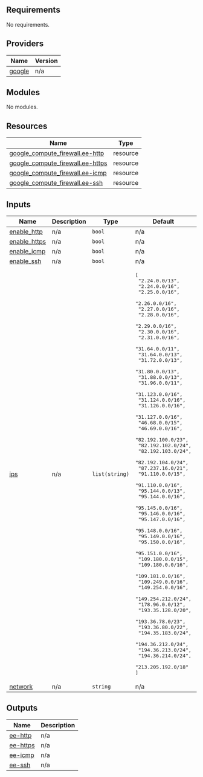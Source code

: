 ## Requirements

No requirements.

## Providers

| Name | Version |
|------|---------|
| <a name="provider_google"></a> [google](#provider\_google) | n/a |

## Modules

No modules.

## Resources

| Name | Type |
|------|------|
| [google_compute_firewall.ee-http](https://registry.terraform.io/providers/hashicorp/google/latest/docs/resources/compute_firewall) | resource |
| [google_compute_firewall.ee-https](https://registry.terraform.io/providers/hashicorp/google/latest/docs/resources/compute_firewall) | resource |
| [google_compute_firewall.ee-icmp](https://registry.terraform.io/providers/hashicorp/google/latest/docs/resources/compute_firewall) | resource |
| [google_compute_firewall.ee-ssh](https://registry.terraform.io/providers/hashicorp/google/latest/docs/resources/compute_firewall) | resource |

## Inputs

| Name | Description | Type | Default | Required |
|------|-------------|------|---------|:--------:|
| <a name="input_enable_http"></a> [enable\_http](#input\_enable\_http) | n/a | `bool` | n/a | yes |
| <a name="input_enable_https"></a> [enable\_https](#input\_enable\_https) | n/a | `bool` | n/a | yes |
| <a name="input_enable_icmp"></a> [enable\_icmp](#input\_enable\_icmp) | n/a | `bool` | n/a | yes |
| <a name="input_enable_ssh"></a> [enable\_ssh](#input\_enable\_ssh) | n/a | `bool` | n/a | yes |
| <a name="input_ips"></a> [ips](#input\_ips) | n/a | `list(string)` | <pre>[<br>  "2.24.0.0/13",<br>  "2.24.0.0/16",<br>  "2.25.0.0/16",<br>  "2.26.0.0/16",<br>  "2.27.0.0/16",<br>  "2.28.0.0/16",<br>  "2.29.0.0/16",<br>  "2.30.0.0/16",<br>  "2.31.0.0/16",<br>  "31.64.0.0/11",<br>  "31.64.0.0/13",<br>  "31.72.0.0/13",<br>  "31.80.0.0/13",<br>  "31.88.0.0/13",<br>  "31.96.0.0/11",<br>  "31.123.0.0/16",<br>  "31.124.0.0/16",<br>  "31.126.0.0/16",<br>  "31.127.0.0/16",<br>  "46.68.0.0/15",<br>  "46.69.0.0/16",<br>  "82.192.100.0/23",<br>  "82.192.102.0/24",<br>  "82.192.103.0/24",<br>  "82.192.104.0/24",<br>  "87.237.16.0/21",<br>  "91.110.0.0/15",<br>  "91.110.0.0/16",<br>  "95.144.0.0/13",<br>  "95.144.0.0/16",<br>  "95.145.0.0/16",<br>  "95.146.0.0/16",<br>  "95.147.0.0/16",<br>  "95.148.0.0/16",<br>  "95.149.0.0/16",<br>  "95.150.0.0/16",<br>  "95.151.0.0/16",<br>  "109.180.0.0/15",<br>  "109.180.0.0/16",<br>  "109.181.0.0/16",<br>  "109.249.0.0/16",<br>  "149.254.0.0/16",<br>  "149.254.212.0/24",<br>  "178.96.0.0/12",<br>  "193.35.128.0/20",<br>  "193.36.78.0/23",<br>  "193.36.80.0/22",<br>  "194.35.183.0/24",<br>  "194.36.212.0/24",<br>  "194.36.213.0/24",<br>  "194.36.214.0/24",<br>  "213.205.192.0/18"<br>]</pre> | no |
| <a name="input_network"></a> [network](#input\_network) | n/a | `string` | n/a | yes |

## Outputs

| Name | Description |
|------|-------------|
| <a name="output_ee-http"></a> [ee-http](#output\_ee-http) | n/a |
| <a name="output_ee-https"></a> [ee-https](#output\_ee-https) | n/a |
| <a name="output_ee-icmp"></a> [ee-icmp](#output\_ee-icmp) | n/a |
| <a name="output_ee-ssh"></a> [ee-ssh](#output\_ee-ssh) | n/a |
